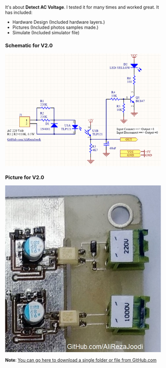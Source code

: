 It's about **Detect AC Voltage**. I tested it for many times and worked great. It has included:

- Hardware Design (Included hardware layers.)
- Pictures (Included photos samples made.)
- Simulate (Included simulator file)

### Schematic for V2.0
![This is an image](https://github.com/AliRezaJoodi/Electronic-Modules/blob/main/Detect%20AC%20Voltage/Hardware%20Design/V2.0.png?raw=true)

### Picture for V2.0
![This is an image](https://github.com/AliRezaJoodi/Electronic-Modules/blob/main/Detect%20AC%20Voltage/Pictures/V2.0.jpg?raw=true)

**Note**: [You can go here to download a single folder or file from GitHub.com](https://minhaskamal.github.io/DownGit/#/home)
